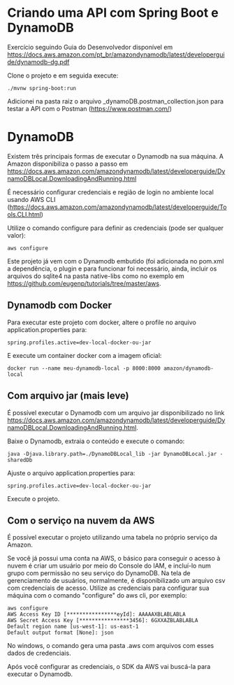 # Criando uma API com Spring Boot e DynamoDB

Exercício seguindo Guia do Desenvolvedor disponível em https://docs.aws.amazon.com/pt_br/amazondynamodb/latest/developerguide/dynamodb-dg.pdf

Clone o projeto e em seguida execute:

```shell script
./mvnw spring-boot:run
```

Adicionei na pasta raiz o arquivo _dynamoDB.postman_collection.json para testar a API com o Postman (https://www.postman.com/)

# DynamoDB

Existem três principais formas de executar o Dynamodb na sua máquina. A Amazon disponibiliza o passo a passo em https://docs.aws.amazon.com/amazondynamodb/latest/developerguide/DynamoDBLocal.DownloadingAndRunning.html

É necessário configurar credenciais e região de login no ambiente local usando AWS CLI (https://docs.aws.amazon.com/amazondynamodb/latest/developerguide/Tools.CLI.html)

Utilize o comando configure para definir as credenciais (pode ser qualquer valor):

```shell script
aws configure
```

Este projeto já vem com o Dynamodb embutido (foi adicionada no pom.xml a dependência, o plugin e para funcionar
foi necessário, ainda, incluir os arquivos do sqlite4 na pasta native-libs como no exemplo em https://github.com/eugenp/tutorials/tree/master/aws.

## Dynamodb com Docker

Para executar este projeto com docker, altere o profile no arquivo application.properties para:

``` properties
spring.profiles.active=dev-local-docker-ou-jar
```
E execute um container docker com a imagem oficial:

```shell script
docker run --name meu-dynamodb-local -p 8000:8000 amazon/dynamodb-local
```

## Com arquivo jar (mais leve)

É possível executar o Dynamodb com um arquivo jar disponibilizado no link https://docs.aws.amazon.com/amazondynamodb/latest/developerguide/DynamoDBLocal.DownloadingAndRunning.html.

Baixe o Dynamodb, extraia o conteúdo e execute o comando:

```shell script
java -Djava.library.path=./DynamoDBLocal_lib -jar DynamoDBLocal.jar -sharedDb
```

Ajuste o arquivo application.properties para:

``` properties
spring.profiles.active=dev-local-docker-ou-jar
```
Execute o projeto.

## Com o serviço na nuvem da AWS

É possível executar o projeto utilizando uma tabela no próprio
serviço da Amazon.

Se você já possui uma conta na AWS, o básico para conseguir o acesso à nuvem é criar um usuário 
por meio do Console do IAM, e incluí-lo num grupo 
com permissão no seu serviço do DynamoDB. Na tela de gerenciamento de usuários, normalmente,
é disponibilizado um arquivo csv com credenciais de acesso.
Utilize as credenciais para configurar sua máquina com o comando "configure" do aws cli, por exemplo: 

```shell script
aws configure
AWS Access Key ID [****************eyId]: AAAAAXBLABLABLA
AWS Secret Access Key [****************3456]: 6GXXAZBLABLABLA
Default region name [us-west-1]: us-east-1
Default output format [None]: json
```
No windows, o comando gera uma pasta .aws com arquivos com esses
dados de credenciais.

Após você configurar as credenciais, o SDK da AWS vai buscá-la para executar o Dynamodb.
